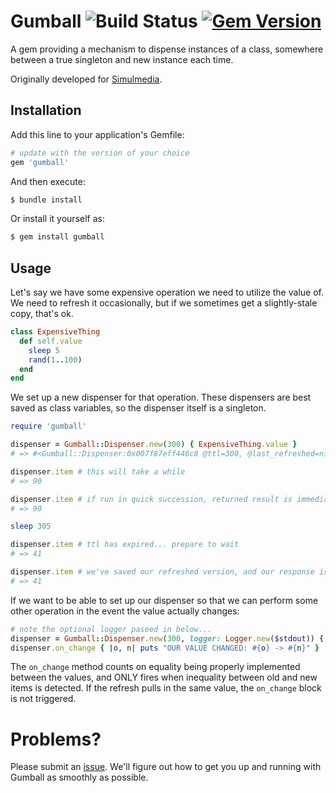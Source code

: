 # Gumball ![Build Status](https://github.com/kevinstuffandthings/gumball/actions/workflows/ruby-build.yml/badge.svg) [![Gem Version](https://badge.fury.io/rb/gumball.svg)](https://badge.fury.io/rb/gumball)

A gem providing a mechanism to dispense instances of a class, somewhere between a true singleton and new instance each time.

Originally developed for [Simulmedia](https://simulmedia.com).

## Installation
Add this line to your application's Gemfile:

```ruby
# update with the version of your choice
gem 'gumball'
```

And then execute:

```bash
$ bundle install
```

Or install it yourself as:

```bash
$ gem install gumball
```

## Usage
Let's say we have some expensive operation we need to utilize the value of. We need to refresh it occasionally, but if we sometimes get a
slightly-stale copy, that's ok.

```ruby
class ExpensiveThing
  def self.value
    sleep 5
    rand(1..100)
  end
end
```

We set up a new dispenser for that operation. These dispensers are best saved as class variables, so the dispenser itself is a singleton.

```ruby
require 'gumball'

dispenser = Gumball::Dispenser.new(300) { ExpensiveThing.value }
# => #<Gumball::Dispenser:0x007f87eff446c8 @ttl=300, @last_refreshed=nil, @refresh_block=#<Proc:0x007f87eff44678@(irb):9>, @on_change_block=nil>

dispenser.item # this will take a while
# => 90

dispenser.item # if run in quick succession, returned result is immediate, and value is the same
# => 90

sleep 305

dispenser.item # ttl has expired... prepare to wait
# => 41

dispenser.item # we've saved our refreshed version, and our response is immediate!
# => 41
```

If we want to be able to set up our dispenser so that we can perform some other operation in the event the value actually changes:

```ruby
# note the optional logger paseed in below...
dispenser = Gumball::Dispenser.new(300, logger: Logger.new($stdout)) { ExpensiveThing.value }
dispenser.on_change { |o, n| puts "OUR VALUE CHANGED: #{o} -> #{n}" }
```

The `on_change` method counts on equality being properly implemented between the values, and ONLY fires when inequality between
old and new items is detected. If the refresh pulls in the same value, the `on_change` block is not triggered.

# Problems?
Please submit an [issue](https://github.com/kevinstuffandthings/gumball/issues).
We'll figure out how to get you up and running with Gumball as smoothly as possible.
